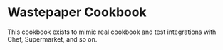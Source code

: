 # Wastepaper Cookbook

This cookbook exists to mimic real cookbook and test integrations with
Chef, Supermarket, and so on.

